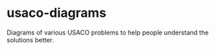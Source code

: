 # usaco-diagrams
Diagrams of various USACO problems to help people understand the solutions better.
